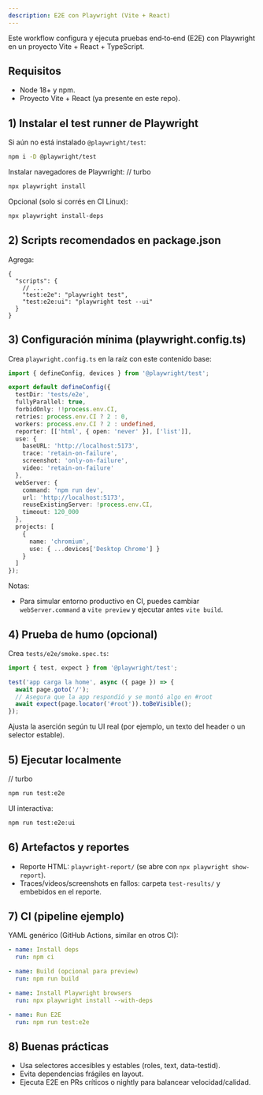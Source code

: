 ```yaml
---
description: E2E con Playwright (Vite + React)
---
```


Este workflow configura y ejecuta pruebas end‑to‑end (E2E) con Playwright en un proyecto Vite + React + TypeScript.

## Requisitos
- Node 18+ y npm.
- Proyecto Vite + React (ya presente en este repo).

## 1) Instalar el test runner de Playwright
Si aún no está instalado `@playwright/test`:

```bash
npm i -D @playwright/test
```

Instalar navegadores de Playwright:
// turbo
```bash
npx playwright install
```

Opcional (solo si corrés en CI Linux):
```bash
npx playwright install-deps
```

## 2) Scripts recomendados en package.json
Agrega:

```jsonc
{
  "scripts": {
    // ...
    "test:e2e": "playwright test",
    "test:e2e:ui": "playwright test --ui"
  }
}
```

## 3) Configuración mínima (playwright.config.ts)
Crea `playwright.config.ts` en la raíz con este contenido base:

```ts
import { defineConfig, devices } from '@playwright/test';

export default defineConfig({
  testDir: 'tests/e2e',
  fullyParallel: true,
  forbidOnly: !!process.env.CI,
  retries: process.env.CI ? 2 : 0,
  workers: process.env.CI ? 2 : undefined,
  reporter: [['html', { open: 'never' }], ['list']],
  use: {
    baseURL: 'http://localhost:5173',
    trace: 'retain-on-failure',
    screenshot: 'only-on-failure',
    video: 'retain-on-failure'
  },
  webServer: {
    command: 'npm run dev',
    url: 'http://localhost:5173',
    reuseExistingServer: !process.env.CI,
    timeout: 120_000
  },
  projects: [
    {
      name: 'chromium',
      use: { ...devices['Desktop Chrome'] }
    }
  ]
});
```

Notas:
- Para simular entorno productivo en CI, puedes cambiar `webServer.command` a `vite preview` y ejecutar antes `vite build`.

## 4) Prueba de humo (opcional)
Crea `tests/e2e/smoke.spec.ts`:

```ts
import { test, expect } from '@playwright/test';

test('app carga la home', async ({ page }) => {
  await page.goto('/');
  // Asegura que la app respondió y se montó algo en #root
  await expect(page.locator('#root')).toBeVisible();
});
```

Ajusta la aserción según tu UI real (por ejemplo, un texto del header o un selector estable).

## 5) Ejecutar localmente
// turbo
```bash
npm run test:e2e
```

UI interactiva:
```bash
npm run test:e2e:ui
```

## 6) Artefactos y reportes
- Reporte HTML: `playwright-report/` (se abre con `npx playwright show-report`).
- Traces/videos/screenshots en fallos: carpeta `test-results/` y embebidos en el reporte.

## 7) CI (pipeline ejemplo)
YAML genérico (GitHub Actions, similar en otros CI):

```yaml
- name: Install deps
  run: npm ci

- name: Build (opcional para preview)
  run: npm run build

- name: Install Playwright browsers
  run: npx playwright install --with-deps

- name: Run E2E
  run: npm run test:e2e
```

## 8) Buenas prácticas
- Usa selectores accesibles y estables (roles, text, data-testid).
- Evita dependencias frágiles en layout.
- Ejecuta E2E en PRs críticos o nightly para balancear velocidad/calidad.
